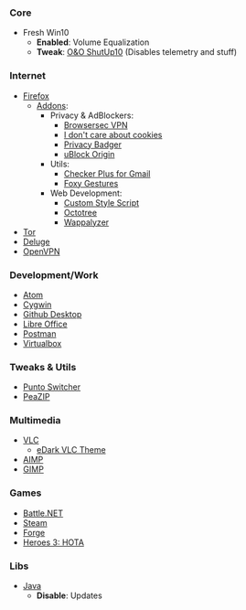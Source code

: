 ### Core
- Fresh Win10
  - __Enabled__: Volume Equalization
  - __Tweak__: [O&O ShutUp10](https://dl5.oo-software.com/files/ooshutup10/OOSU10.exe) (Disables telemetry and stuff)

### Internet
- [Firefox](https://www.mozilla.org/ru/firefox/download/thanks/)
  - [Addons](about:addons):
    - Privacy & AdBlockers:
      - [Browsersec VPN](https://addons.mozilla.org/ru/firefox/addon/browsec/)
      - [I don't care about cookies](https://addons.mozilla.org/ru/firefox/addon/i-dont-care-about-cookies/?src=search)
      - [Privacy Badger](https://addons.mozilla.org/ru/firefox/addon/privacy-badger17/)
      - [uBlock Origin](https://addons.mozilla.org/ru/firefox/addon/ublock-origin/)
    - Utils:
      - [Checker Plus for Gmail](https://addons.mozilla.org/ru/firefox/addon/checker-plus-gmail/)
      - [Foxy Gestures](https://addons.mozilla.org/ru/firefox/addon/foxy-gestures/)
    - Web Development:
      - [Custom Style Script](https://addons.mozilla.org/ru/firefox/addon/custom-style-script/)
      - [Octotree](https://addons.mozilla.org/ru/firefox/addon/octotree/)
      - [Wappalyzer](https://addons.mozilla.org/ru/firefox/addon/wappalyzer/)
- [Tor](https://www.torproject.org/download/)
- [Deluge](https://deluge-torrent.org/)
- [OpenVPN](https://openvpn.net/community-downloads/)

### Development/Work
- [Atom](https://atom.io/)
- [Cygwin](https://www.cygwin.com/setup-x86_64.exe)
- [Github Desktop](https://desktop.github.com/)
- [Libre Office](https://www.libreoffice.org/download/download/)
- [Postman](https://www.getpostman.com/downloads/)
- [Virtualbox](https://www.virtualbox.org/)

### Tweaks & Utils
- [Punto Switcher](https://yandex.ru/soft/punto/)
- [PeaZIP](https://www.peazip.org/)

### Multimedia
- [VLC](https://www.videolan.org/vlc/index.ru.html)
  - [eDark VLC Theme](https://www.videolan.org/vlc/download-skins2-go.php?url=eDark%20Vlc.vlt)
- [AIMP](http://ru.aimp.ru/?do=download)
- [GIMP](https://www.gimp.org/downloads/)

### Games
- [Battle.NET](https://www.blizzard.com/en-us/apps/battle.net/desktop)
- [Steam](https://store.steampowered.com/about/)
- [Forge](https://releases.cardforge.org/forge/forge-gui-desktop/)
- [Heroes 3: HOTA](http://download.h3hota.com/HotA_full_setup)

### Libs
- [Java](https://java.com/ru/download/)
  - __Disable__: Updates
